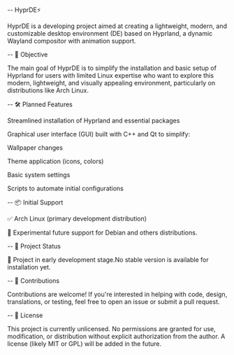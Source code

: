 -- HyprDE⚡

HyprDE is a developing project aimed at creating a lightweight, modern, and customizable desktop environment (DE) based on Hyprland, a dynamic Wayland compositor with animation support.

-- 🎯 Objective

The main goal of HyprDE is to simplify the installation and basic setup of Hyprland for users with limited Linux expertise who want to explore this modern, lightweight, and visually appealing environment, particularly on distributions like Arch Linux.

-- 🛠️ Planned Features

Streamlined installation of Hyprland and essential packages

Graphical user interface (GUI) built with C++ and Qt to simplify:

Wallpaper changes

Theme application (icons, colors)

Basic system settings

Scripts to automate initial configurations

-- 📦 Initial Support

✅ Arch Linux (primary development distribution)

🧪 Experimental future support for Debian and others distributions. 

-- 📂 Project Status

🚧 Project in early development stage.No stable version is available for installation yet.

-- 🤝 Contributions

Contributions are welcome! If you're interested in helping with code, design, translations, or testing, feel free to open an issue or submit a pull request.

-- 📜 License

This project is currently unlicensed. No permissions are granted for use, modification, or distribution without explicit authorization from the author. A license (likely MIT or GPL) will be added in the future.
